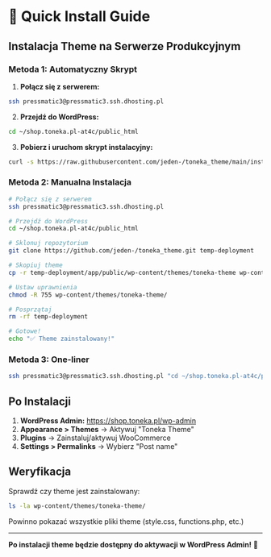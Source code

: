 # 🚀 Quick Install Guide

## Instalacja Theme na Serwerze Produkcyjnym

### Metoda 1: Automatyczny Skrypt

1. **Połącz się z serwerem:**
```bash
ssh pressmatic3@pressmatic3.ssh.dhosting.pl
```

2. **Przejdź do WordPress:**
```bash
cd ~/shop.toneka.pl-at4c/public_html
```

3. **Pobierz i uruchom skrypt instalacyjny:**
```bash
curl -s https://raw.githubusercontent.com/jeden-/toneka_theme/main/install-theme.sh | bash
```

### Metoda 2: Manualna Instalacja

```bash
# Połącz się z serwerem
ssh pressmatic3@pressmatic3.ssh.dhosting.pl

# Przejdź do WordPress
cd ~/shop.toneka.pl-at4c/public_html

# Sklonuj repozytorium
git clone https://github.com/jeden-/toneka_theme.git temp-deployment

# Skopiuj theme
cp -r temp-deployment/app/public/wp-content/themes/toneka-theme wp-content/themes/

# Ustaw uprawnienia
chmod -R 755 wp-content/themes/toneka-theme/

# Posprzątaj
rm -rf temp-deployment

# Gotowe!
echo "✅ Theme zainstalowany!"
```

### Metoda 3: One-liner

```bash
ssh pressmatic3@pressmatic3.ssh.dhosting.pl "cd ~/shop.toneka.pl-at4c/public_html && git clone https://github.com/jeden-/toneka_theme.git temp && cp -r temp/app/public/wp-content/themes/toneka-theme wp-content/themes/ && chmod -R 755 wp-content/themes/toneka-theme/ && rm -rf temp && echo '✅ Toneka Theme installed!'"
```

## Po Instalacji

1. **WordPress Admin:** https://shop.toneka.pl/wp-admin
2. **Appearance > Themes** → Aktywuj "Toneka Theme"
3. **Plugins** → Zainstaluj/aktywuj WooCommerce
4. **Settings > Permalinks** → Wybierz "Post name"

## Weryfikacja

Sprawdź czy theme jest zainstalowany:
```bash
ls -la wp-content/themes/toneka-theme/
```

Powinno pokazać wszystkie pliki theme (style.css, functions.php, etc.)

---

**Po instalacji theme będzie dostępny do aktywacji w WordPress Admin!** 🎉

